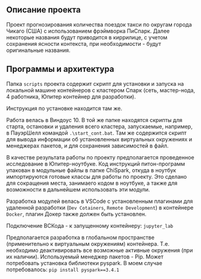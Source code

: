 ## Описание проекта

Проект прогнозирования количества поездок такси по округам города Чикаго (США) с использованием фрэймворка ПиСпарк. Далее некоторые названия будут приводится в киррилице, с учетом сохранения ясности контекста, при необходимости - будут оригинальные названия.

## Программы и архитектура
Папка `scripts` проекта содержит скрипт для установки и запуска на локальной машине контейнеров с кластером Спарк (сеть, мастер-нода, 4 работника, Юпитер контейнер для разработки).

Инструкция по установке находится там же.

Работа велась в Виндоус 10. В той же папке находятся скрипты для старта, остановки и удаления всего кластера, запускаемые, например, в ПауэрШелл командой `.\start_cont.bat`. Там же содержится скрипт для вывода информации об установленных виртуальных окружениях и менеджерах пакетов, и для сохранения зависимостей в файл.

В качестве результата работы по проекту предполагается проведенное исследование в Юпитер-ноутбуке.
Код инструкций питон-программ упакован в модульные файлы в папке ChiSpark, откуда в ноутбук импортируются готовые классы для работы по проекту. Это сделано для сокращения места, занимаего кодом в ноутбуке, а также для возможности в дальнейшем использовать эти модули.

Разработка модулей велась в VSCode с установленным плагинами для удаленной разработки (`Dev Cotainers`, `Remote Development`) в контейнере `Docker`, плагин Докер также должен быть установлен.

Подключение ВСКода - к запущенному контейнеру: `jupyter_lab`

Предполагается разработка в глобальном пространстве (применительно к виртуальным окружениям) контейнера. Т.е. необходимо деактивировать все возможные активные окружения (при их наличии). Используемый менеджер пакетов - Pip. Может потребовать установка библиотеки pyspark. В моем случае потребовалось: `pip install pyspark==3.4.1`


